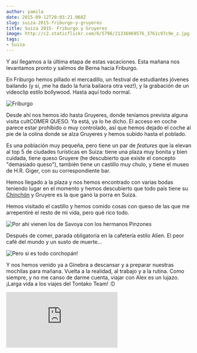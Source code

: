 ```yaml
---
author: yamila
date: 2015-09-12T20:03:21.068Z
slug: suiza-2015-friburgo-y-gruyeres
title: Suiza 2015- Friburgo y Gruyeres
image: http://c2.staticflickr.com/6/5796/21336969576_3761c97c9e_z.jpg
tags:
- Suiza
---
```


Y así llegamos a la última etapa de estas vacaciones. Esta mañana nos levantamos pronto y salimos de Berna hacia Friburgo.

En Friburgo hemos pillado el mercadillo, un festival de estudiantes jóvenes bailando (y sí, ¡me ha dado la furia bailaora otra vez!), y la grabación de un videoclip estilo bollywood. Hasta aquí todo normal.

<img src="http://c1.staticflickr.com/1/704/21336970206_8cc01aa9ba.jpg" title="Friburgo" />

Desde ahí nos hemos ido hasta Gruyeres, donde teníamos prevista alguna visita cultCOMER QUESO. Ya está, ya lo he dicho. El acceso en coche parece estar prohibido o muy controlado, así que hemos dejado el coche al pie de la colina donde se alza Gruyeres y hemos subido hasta el poblado.

Es una población muy pequeña, pero tiene un par de <em>features</em> que la elevan al top 5 de ciudades turísticas en Suiza: tiene una plaza muy bonita y bien cuidada, tiene queso Gruyere (he descubierto que existe el concepto "demasiado queso"), también tiene un castillo muy chulo, y tiene el museo de H.R. Giger, con su correspondiente bar.

Hemos llegado a la plaza y nos hemos encontrado con varias bodas teniendo lugar en el momento y hemos descubierto que todo país tiene su <a href="https://www.google.ch/search?q=chinch%C3%B3n+madrid&source=lnms&tbm=isch&sa=X&ved=0CAcQ_AUoAWoVChMIh6yWwqHyxwIVi0kaCh11HQXh&biw=1918&bih=992" target="_new">Chinchón</a> y Gruyere es la que ganó la porra en Suiza.

Hemos visitado el castillo y hemos comido cosas con queso de las que me arrepentiré el resto de mi vida, pero qué rico todo.

<img src="http://c2.staticflickr.com/6/5796/21336969576_3761c97c9e_z.jpg" title="Por ahí vienen los de Savoya con los hermanos Pinzones" />

Después de comer, parada obligatoria en la cafetería estilo Alien. El peor café del mundo y un susto de muerte...

<img src="http://c2.staticflickr.com/6/5699/21371522331_8e29b14768.jpg" title="Pero si es todo corchopán!" />

Y nos hemos venido ya a Ginebra a descansar y a preparar nuestras mochilas para mañana. 
Vuelta a la realidad, al trabajo y a la rutina. Como siempre, y no me canso de darme cuenta, viajar con Alex es un lujazo. ¡Larga vida a los viajes del Tontako Team! :D

<div class='embed-container'><iframe src='https://www.flickr.com/photos/125687915@N08/albums/72157658117516889/player' frameborder='0' allowfullscreen webkitallowfullscreen mozallowfullscreen oallowfullscreen msallowfullscreen></iframe></div>